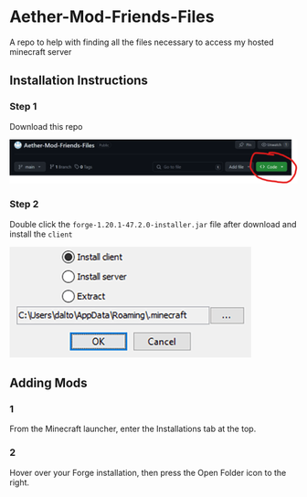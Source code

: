 # Aether-Mod-Friends-Files
 A repo to help with finding all the files necessary to access my hosted minecraft server

## Installation Instructions

### Step 1

Download this repo

![download](photos/github-download.png)

### Step 2
Double click the `forge-1.20.1-47.2.0-installer.jar` file after download and install the `client`

![forge install](photos/ClientSideMods-ForgeInstall.png)

## Adding Mods

### 1
From the Minecraft launcher, enter the Installations tab at the top.

### 2
Hover over your Forge installation, then press the Open Folder icon to the right.
